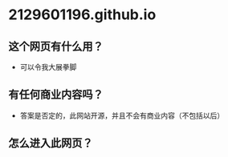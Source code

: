 # 2129601196.github.io
## 这个网页有什么用？
- 可以令我大展拳脚
## 有任何商业内容吗？
- 答案是否定的，此网站开源，并且不会有商业内容（不包括以后）
## 怎么进入此网页？
